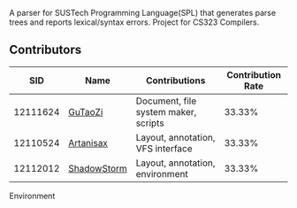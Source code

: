 A parser for SUSTech Programming Language(SPL) that generates parse trees and reports lexical/syntax errors. Project for CS323 Compilers.

## Contributors

| SID      | Name                                            | Contributions                        | Contribution Rate |
| -------- | ----------------------------------------------- | ------------------------------------ | ----------------- |
| 12111624 | [GuTaoZi](https://github.com/GuTaoZi)           | Document, file system maker, scripts | 33.33%            |
| 12110524 | [Artanisax](https://github.com/Artanisax)       | Layout, annotation, VFS interface    | 33.33%            |
| 12112012 | [ShadowStorm](https://github.com/Jayfeather233) | Layout, annotation, environment      | 33.33%            |

Environment

